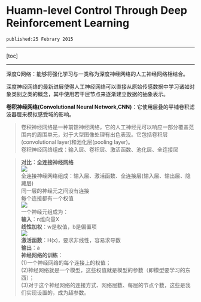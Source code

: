 
# Huamn-level Control Through Deep Reinforcement Learning

`published:25 Febrary 2015`

---

[toc]

---

深度Q网络：能够将强化学习与一类称为深度神经网络的人工神经网络相结合。

深度神经网络的最新进展使得人工神经网络可以直接从原始传感数据中学习诸如对象类别之类的概念，其中使用若干层节点来逐渐建立数据的抽象表示。

**卷积神经网络(Convolutional Neural Network,CNN)**：它使用层叠的平铺卷积滤波器层来模拟感受域的影响。

>卷积神经网络是一种前馈神经网络，它的人工神经元可以响应一部分覆盖范围内的周围单元，对于大型图像处理有出色表现。它包括卷积层(convolutional layer)和池化层(pooling layer)。  
>卷积神经网络组成：输入层、卷积层、激活函数、池化层、全连接层


>**对比：全连接神经网络**  
>![](https://upload-images.jianshu.io/upload_images/4824974-0ad8a5321a879d8b.jpg?imageMogr2/auto-orient/strip%7CimageView2/2/w/1000)  
>全连接神经网络组成：输入层、激活函数、全连接层(输入层、输出层、隐藏层)  
>同一层的神经元之间没有连接  
>每个连接都有一个权值  
>![](https://upload-images.jianshu.io/upload_images/4824974-5c61110c06202d8b.jpg?imageMogr2/auto-orient/strip%7CimageView2/2/w/1000)  
>一个神经元组成为：  
>**输入**：n维向量X  
>**线性加权**：w是权值，b是偏置项  
>![](https://upload-images.jianshu.io/upload_images/4824974-eabb74fb1e86e0db.jpg?imageMogr2/auto-orient/strip%7CimageView2/2/w/470)  
>**激活函数**：H(x)，要求非线性，容易求导数  
>**输出**：a  
>**神经网络的训练**：  
(1)一个神经网络的每个连接上的权值；  
(2)神经网络就是一个模型，这些权值就是模型的参数（即模型要学习的东西）；  
(3)对于这个神经网络的连接方式、网络层数、每层的节点个数，这些是我们实现设置的，成为超参数。
